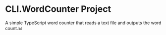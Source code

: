 # CLI.WordCounter Project
A simple TypeScript word counter that reads a text file and outputs the word count.📊
